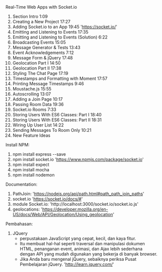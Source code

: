  Real-Time Web Apps with Socket.io

1. Section Intro 1:09
2. Creating a New Project 17:27
3. Adding Socket.io to an App 19:45 'https://socket.io/'
4. Emitting and Listening to Events 17:35
5. Emitting and Listening to Events (Solution) 6:22
6. Broadcasting Events 15:05
7. Message Generator & Tests 13:43
8. Event Acknowledgements 7:12
9. Message Form & jQuery 17:48
10. Geolocation Part I 14:50
11. Geolocation Part II 17:38
12. Styling The Chat Page 17:19
13. Timestamps and Formatting with Moment 17:57
14. Printing Message Timestamps 9:46
15. Moustache.js 15:55
16. Autoscrolling 13:07
17. Adding a Join Page 10:17
18. Passing Room Data 19:36
19. Socket.io Rooms 7:33
20. Storing Users With ES6 Classes: Part I 18:40
21. Storing Users With ES6 Classes: Part II 18:31
22. Wiring Up User List 14:22
23. Sending Messages To Room Only 10:21
24. New Feature Ideas 

Install NPM:
1. npm install express --save 
2. npm install socket.io 'https://www.npmjs.com/package/socket.io'
3. npm install expect 
4. npm install mocha
5. npm install nodemon




Documentation:
1. PathJoin: 'https://nodejs.org/api/path.html#path_path_join_paths'
2. socket.io 'https://socket.io/docs/#'
3. module Socket.io: 'http://localhost:3000/socket.io/socket.io.js'
4. geolocations: 'https://developer.mozilla.org/en-US/docs/Web/API/Geolocation/Using_geolocation'


Pembahasan:
1. JQuery 
    -  perpustakaan JavaScript yang cepat, kecil, dan kaya fitur. 
    - Itu membuat hal-hal seperti traversal dan manipulasi dokumen HTML, penanganan event, animasi, dan Ajax lebih sederhana dengan API yang mudah digunakan yang bekerja di banyak browser. 
    - Jika Anda baru mengenal jQuery, sebaiknya periksa Pusat Pembelajaran jQuery. 'http://learn.jquery.com/'